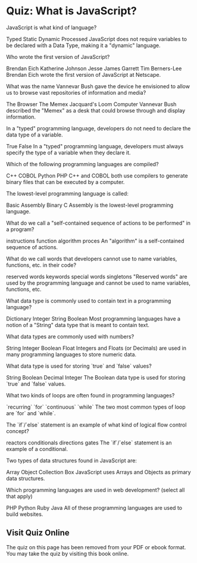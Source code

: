 # Quiz: What is JavaScript?

<quiz name="">
    <question>
        <p>JavaScript is what kind of language?</p>
        <answer>Typed</answer>
        <answer>Static</answer>
        <answer correct>Dynamic</answer>
        <answer>Processed</answer>
        <explanation>JavaScript does not require variables to be declared with a Data Type, making it a "dynamic" language.</explanation>
    </question>
    <question>
        <p>Who wrote the first version of JavaScript?</p>
        <answer correct>Brendan Eich</answer>
        <answer>Katherine Johnson</answer>
        <answer>Jesse James Garrett</answer>
        <answer>Tim Berners-Lee</answer>
        <explanation>Brendan Eich wrote the first version of JavaScript at Netscape.</explanation>
    </question>
    <question>
        <p>What was the name Vannevar Bush gave the device he envisioned to allow us to browse vast repositories of information and media?</p>
        <answer>The Browser</answer>
        <answer correct>The Memex</answer>
        <answer>Jacquard's Loom</answer>
        <answer>Computer</answer>
        <explanation>Vannevar Bush described the "Memex" as a desk that could browse through and display information.</explanation>
    </question>
    <question>
        <p>In a "typed" programming language, developers do not need to declare the data type of a variable.</p>
        <answer>True</answer>
        <answer correct>False</answer>
        <explanation>In a "typed" programming language, developers must always specify the type of a variable when they declare it.</explanation>
    </question>
    <question multiple>
        <p>Which of the following programming languages are compiled?</p>
        <answer correct>C++</answer>
        <answer correct>COBOL</answer>
        <answer>Python</answer>
        <answer>PHP</answer>
        <explanation>C++ and COBOL both use compilers to generate binary files that can be executed by a computer.</explanation>
    </question>
    <question>
        <p>The lowest-level programming language is called:</p>
        <answer>Basic</answer>
        <answer correct>Assembly</answer>
        <answer>Binary</answer>
        <answer>C</answer>
        <explanation>Assembly is the lowest-level programming language.</explanation>
    </question>
    <question>
        <p>What do we call a "self-contained sequence of actions to be performed" in a program?</p>
        <answer>instructions</answer>
        <answer>function</answer>
        <answer correct>algorithm</answer>
        <answer>proces</answer>
        <explanation>An "algorithm" is a self-contained sequence of actions.</explanation>
    </question>
    <question>
        <p>What do we call words that developers cannot use to name variables, functions, etc. in their code?</p>
        <answer correct>reserved words</answer>
        <answer>keywords</answer>
        <answer>special words</answer>
        <answer>singletons</answer>
        <explanation>"Reserved words" are used by the programming language and cannot be used to name variables, functions, etc.</explanation>
    </question>
    <question>
        <p>What data type is commonly used to contain text in a programming language?</p>
        <answer>Dictionary</answer>
        <answer>Integer</answer>
        <answer correct>String</answer>
        <answer>Boolean</answer>
        <explanation>Most programming languages have a notion of a "String" data type that is meant to contain text.</explanation>
    </question>
    <question multiple>
        <p>What data types are commonly used with numbers?</p>
        <answer>String</answer>
        <answer correct>Integer</answer>
        <answer>Boolean</answer>
        <answer correct>Float</answer>
        <explanation>Integers and Floats (or Decimals) are used in many programming languages to store numeric data.</explanation>
    </question>    
    <question>
        <p>What data type is used for storing `true` and `false` values?</p>
        <answer>String</answer>
        <answer correct>Boolean</answer>
        <answer>Decimal</answer>
        <answer>Integer</answer>
        <explanation>The Boolean data type is used for storing `true` and `false` values.</explanation>
    </question>  
    <question multiple>
        <p>What two kinds of loops are often found in programming languages?</p>
        <answer>`recurring`</answer>
        <answer correct>`for`</answer>
        <answer>`continuous`</answer>
        <answer correct>`while`</answer>
        <explanation>The two most common types of loop are `for` and `while`.</explanation>
    </question>  
    <question>
        <p>The `if`/`else` statement is an example of what kind of logical flow control concept?</p>
        <answer>reactors</answer>
        <answer correct>conditionals</answer>
        <answer>directions</answer>
        <answer>gates</answer>
        <explanation>The `if`/`else` statement is an example of a conditional.</explanation>
    </question>  
    <question multiple>
        <p>Two types of data structures found in JavaScript are:</p>
        <answer correct>Array</answer>
        <answer correct>Object</answer>
        <answer>Collection</answer>
        <answer>Box</answer>
        <explanation>JavaScript uses Arrays and Objects as primary data structures.</explanation>
    </question>  
    <question multiple>
        <p>Which programming languages are used in web development? (select all that apply)</p>
        <answer correct>PHP</answer>
        <answer correct>Python</answer>
        <answer correct>Ruby</answer>
        <answer correct>Java</answer>
        <explanation>All of these programming languages are used to build websites.</explanation>
    </question>  
</quiz>

<div class="no-quiz">
     <h2>Visit Quiz Online</h2>
     <p> 
         The quiz on this page has been removed from your PDF 
         or ebook format. You may take the quiz by visiting
         this book online.
     </p>
</div>
